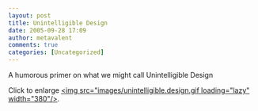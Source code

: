 ```yaml
---
layout: post
title: Unintelligible Design
date: 2005-09-28 17:09
author: metavalent
comments: true
categories: [Uncategorized]
---
```

A humorous primer on what we might call Unintelligible Design

Click to enlarge
<a href="images/unintelligible.design.gif"><img src="images/unintelligible.design.gif loading="lazy" width="380"/></a>.
